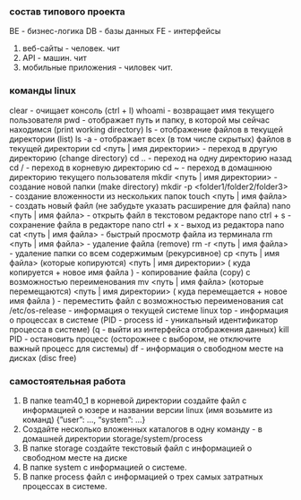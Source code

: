 ### состав типового проекта

BE - бизнес-логика
DB - базы данных
FE - интерфейсы
1. веб-сайты - человек. чит
2. API - машин. чит
3. мобильные приложения - чиловек чит.


### команды linux

clear - очищает консоль (ctrl + l)
whoami - возвращает имя текущего пользователя
pwd - отображает путь и папку, в которой мы сейчас находимся (print working directory)
ls - отображение файлов в текущей директории (list)
ls -a - отображает всех (в том числе скрытых) файлов в текущей директории
cd <путь | имя директории> - переход в другую директорию (change directory)
cd .. - переход на одну директорию назад
cd / - переход в корневую директорию
cd ~ - переход в домашнюю директорию текущего пользователя
mkdir <путь | имя директории> - создание новой папки (make directory)
mkdir -p <folder1/folder2/folder3> - создание вложенности из нескольких папок
touch <путь | имя файла> - создать новый файл (не забудьте указать расширение для файла)
nano <путь | имя файла> - открыть файл в текстовом редакторе nano
ctrl + s - сохранение файла в редакторе nano
ctrl + x - выход из редактора nano
cat <путь | имя файла> - быстрый просмотр файла из терминала
rm <путь | имя файла> - удаление файла (remove)
rm -r <путь | имя файла> - удаление папки со всем содержимым (рекурсивное)
cp <путь | имя файла> (которые копируются) <путь | имя директории>  ( куда копируется + новое имя файла )  - копирование файла (copy) c возможностью переименования
mv <путь | имя файла> (которые перемещаются) <путь | имя директории>  ( куда перемещается + новое имя файла ) - переместить файл c возможностью переименования
cat /etc/os-release - информация о текущей системе linux
top - информация о процессах в системе (PID - process id - уникальный идентификатор процесса в системе) (q - выйти из интерфейса отображения данных)
kill PID - остановить процесс (осторожнее с выбором, не отключите важный процесс для системы)
df - информация о свободном месте на дисках (disc free)

### самостоятельная работа

1. В папке team40_1 в корневой директории создайте  файл с информацией о юзере и названии версии linux (имя возьмите из команд) {”user”: …, “system”: …}
2. Создайте несколько вложенных каталогов в одну команду - в домашней директории storage/system/process
3. В папке storage создайте текстовый файл с информацией о свободном месте на диске
4. В папке system с информацией о системе.
5. В папке process файл с информацией о трех самых затратных процессах в системе.
